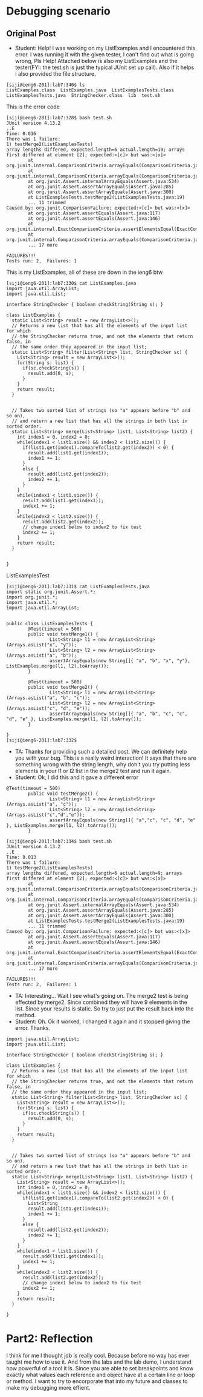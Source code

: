 # Debugging scenario
## Original Post
- Student: Help! I was working on my ListExamples and I encountered this error. I was running it with the given tester, I can't find out what is going wrong, Pls Help! Attached below is also my ListExamples and the tester(FYI: the test.sh is just the typical JUnit set up call). Also if it helps i also provided the file structure.

```Code
[siji@ieng6-201]:lab7:340$ ls
ListExamples.class  ListExamples.java  ListExamplesTests.class  ListExamplesTests.java  StringChecker.class  lib  test.sh
```

This is the error code ```  ```

```Code
[siji@ieng6-201]:lab7:328$ bash test.sh
JUnit version 4.13.2
..E
Time: 0.016
There was 1 failure:
1) testMerge2(ListExamplesTests)
array lengths differed, expected.length=6 actual.length=10; arrays first differed at element [2]; expected:<[c]> but was:<[x]>
        at org.junit.internal.ComparisonCriteria.arrayEquals(ComparisonCriteria.java:78)
        at org.junit.internal.ComparisonCriteria.arrayEquals(ComparisonCriteria.java:28)
        at org.junit.Assert.internalArrayEquals(Assert.java:534)
        at org.junit.Assert.assertArrayEquals(Assert.java:285)
        at org.junit.Assert.assertArrayEquals(Assert.java:300)
        at ListExamplesTests.testMerge2(ListExamplesTests.java:19)
        ... 11 trimmed
Caused by: org.junit.ComparisonFailure: expected:<[c]> but was:<[x]>
        at org.junit.Assert.assertEquals(Assert.java:117)
        at org.junit.Assert.assertEquals(Assert.java:146)
        at org.junit.internal.ExactComparisonCriteria.assertElementsEqual(ExactComparisonCriteria.java:8)
        at org.junit.internal.ComparisonCriteria.arrayEquals(ComparisonCriteria.java:76)
        ... 17 more

FAILURES!!!
Tests run: 2,  Failures: 1
```

This is my ListExamples, all of these are down in the ieng6 btw

```Code
[siji@ieng6-201]:lab7:330$ cat ListExamples.java
import java.util.ArrayList;
import java.util.List;

interface StringChecker { boolean checkString(String s); }

class ListExamples {
  static List<String> result = new ArrayList<>();
  // Returns a new list that has all the elements of the input list for which
  // the StringChecker returns true, and not the elements that return false, in
  // the same order they appeared in the input list;
  static List<String> filter(List<String> list, StringChecker sc) {
    List<String> result = new ArrayList<>();
    for(String s: list) {
      if(sc.checkString(s)) {
        result.add(0, s);
      }
    }
    return result;
  }


  // Takes two sorted list of strings (so "a" appears before "b" and so on),
  // and return a new list that has all the strings in both list in sorted order.
  static List<String> merge(List<String> list1, List<String> list2) {
    int index1 = 0, index2 = 0;
    while(index1 < list1.size() && index2 < list2.size()) {
      if(list1.get(index1).compareTo(list2.get(index2)) < 0) {
        result.add(list1.get(index1));
        index1 += 1;
      }
      else {
        result.add(list2.get(index2));
        index2 += 1;
      }
    }
    while(index1 < list1.size()) {
      result.add(list1.get(index1));
      index1 += 1;
    }
    while(index2 < list2.size()) {
      result.add(list2.get(index2));
      // change index1 below to index2 to fix test
      index2 += 1;
    }
    return result;
  }


}
```

ListExamplesTest

```Code
[siji@ieng6-201]:lab7:331$ cat ListExamplesTests.java
import static org.junit.Assert.*;
import org.junit.*;
import java.util.*;
import java.util.ArrayList;


public class ListExamplesTests {
        @Test(timeout = 500)
        public void testMerge1() {
                List<String> l1 = new ArrayList<String>(Arrays.asList("x", "y"));
                List<String> l2 = new ArrayList<String>(Arrays.asList("a", "b"));
                assertArrayEquals(new String[]{ "a", "b", "x", "y"}, ListExamples.merge(l1, l2).toArray());
        }

        @Test(timeout = 500)
        public void testMerge2() {
                List<String> l1 = new ArrayList<String>(Arrays.asList("a", "b", "c"));
                List<String> l2 = new ArrayList<String>(Arrays.asList("c", "d", "e"));
                assertArrayEquals(new String[]{ "a", "b", "c", "c", "d", "e" }, ListExamples.merge(l1, l2).toArray());
        }

}
[siji@ieng6-201]:lab7:332$
```

- TA: Thanks for providing such a detailed post. We can definitely help you with your bug. This is a really weird interaction! It says that there are something wrong with the string length, why don't you try putting less elements in your l1 or l2 list in the merge2 test and run it again.
- Student: Ok, I did this and it gave a different error

```Code
@Test(timeout = 500)
        public void testMerge2() {
                List<String> l1 = new ArrayList<String>(Arrays.asList("a", "c"));
                List<String> l2 = new ArrayList<String>(Arrays.asList("c","d","e"));
                assertArrayEquals(new String[]{ "a","c", "c", "d", "e" }, ListExamples.merge(l1, l2).toArray());
        }
```
```Code
[siji@ieng6-201]:lab7:334$ bash test.sh
JUnit version 4.13.2
..E
Time: 0.013
There was 1 failure:
1) testMerge2(ListExamplesTests)
array lengths differed, expected.length=6 actual.length=9; arrays first differed at element [2]; expected:<[c]> but was:<[x]>
        at org.junit.internal.ComparisonCriteria.arrayEquals(ComparisonCriteria.java:78)
        at org.junit.internal.ComparisonCriteria.arrayEquals(ComparisonCriteria.java:28)
        at org.junit.Assert.internalArrayEquals(Assert.java:534)
        at org.junit.Assert.assertArrayEquals(Assert.java:285)
        at org.junit.Assert.assertArrayEquals(Assert.java:300)
        at ListExamplesTests.testMerge2(ListExamplesTests.java:19)
        ... 11 trimmed
Caused by: org.junit.ComparisonFailure: expected:<[c]> but was:<[x]>
        at org.junit.Assert.assertEquals(Assert.java:117)
        at org.junit.Assert.assertEquals(Assert.java:146)
        at org.junit.internal.ExactComparisonCriteria.assertElementsEqual(ExactComparisonCriteria.java:8)
        at org.junit.internal.ComparisonCriteria.arrayEquals(ComparisonCriteria.java:76)
        ... 17 more

FAILURES!!!
Tests run: 2,  Failures: 1
```

- TA: Interesting... Wait I see what's going on. The merge2 test is being effected by merge2. Since combined they will have 9 elements in the list. Since your results is static. So try to just put the result back into the method.
- Student: Oh. Ok it worked, I changed it again and it stopped giving the error. Thanks.

```Code
import java.util.ArrayList;
import java.util.List;

interface StringChecker { boolean checkString(String s); }

class ListExamples {
  // Returns a new list that has all the elements of the input list for which
  // the StringChecker returns true, and not the elements that return false, in
  // the same order they appeared in the input list;
  static List<String> filter(List<String> list, StringChecker sc) {
    List<String> result = new ArrayList<>();
    for(String s: list) {
      if(sc.checkString(s)) {
        result.add(0, s);
      }
    }
    return result;
  }


  // Takes two sorted list of strings (so "a" appears before "b" and so on),
  // and return a new list that has all the strings in both list in sorted order.
  static List<String> merge(List<String> list1, List<String> list2) {
    List<String> result = new ArrayList<>();
    int index1 = 0, index2 = 0;
    while(index1 < list1.size() && index2 < list2.size()) {
      if(list1.get(index1).compareTo(list2.get(index2)) < 0) {
        List<String 
        result.add(list1.get(index1));
        index1 += 1;
      }
      else {
        result.add(list2.get(index2));
        index2 += 1;
      }
    }
    while(index1 < list1.size()) {
      result.add(list1.get(index1));
      index1 += 1;
    }
    while(index2 < list2.size()) {
      result.add(list2.get(index2));
      // change index1 below to index2 to fix test
      index2 += 1;
    }
    return result;
  }

}
```

# Part2: Reflection
I think for me I thought jdb is really cool. Because before no way has ever taught me how to use it. And from the labs and the lab demo, I understand how powerful of a tool it is. Since you are able to set breakpoints and know exactly what values each reference and object have at a certain line or loop or method. I want to try to encorporate that into my future and classes to make my debugging more effient. 

